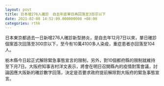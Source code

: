 ```yaml
---
layout: post
title: 日本增276人確診　自去年底單日再回落至3百宗以下
date: 2021-02-08 14:52:09.000000000 +08:00
categories: rthk
---
```


日本東京都過去一日新增276人確診新型肺炎，是自去年12月7日以來，單日確診個案首次回落至300宗以下，至今有10萬4100多人染疫，重症患者亦回落至104人。

栃木縣今日起正式解除緊急事態宣言的限制，另外，對10個都府縣的限制就維持至下月7日。大阪府知事吉村洋文表示，將會在明日召開縣內的疫情對策會議，討論因應大阪新的確診數字回落，決定是否要求政府提前解除對大阪府的緊急事態宣言。
